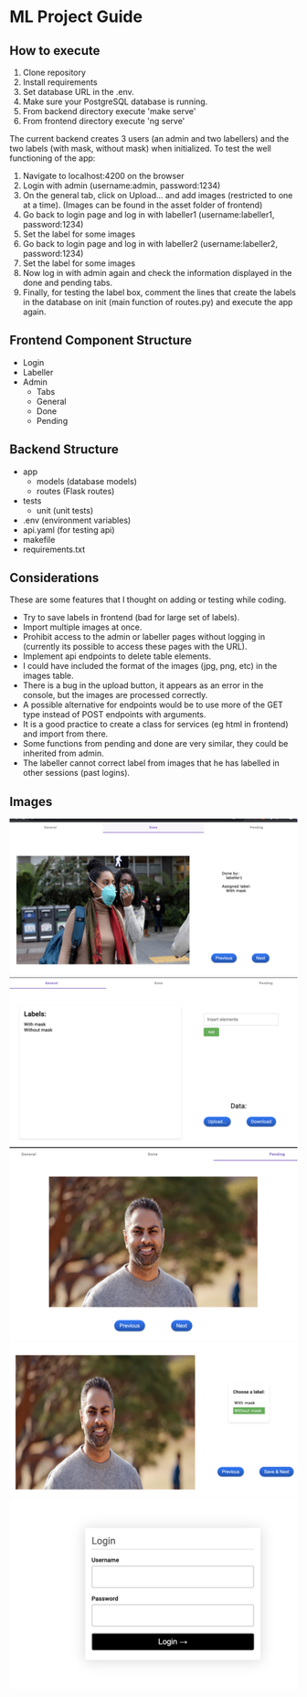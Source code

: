 # ML Project Guide

## How to execute

1. Clone repository
2. Install requirements
3. Set database URL in the .env.
4. Make sure your PostgreSQL database is running.
5. From backend directory execute 'make serve'
6. From frontend directory execute 'ng serve'

The current backend creates 3 users (an admin and two labellers) and the two labels (with mask, without mask) when initialized. To test the well functioning of the app:

1. Navigate to localhost:4200 on the browser
2. Login with admin (username:admin, password:1234)
3. On the general tab, click on Upload... and add images (restricted to one at a time). (Images can be found in the asset folder of frontend)
4. Go back to login page and log in with labeller1 (username:labeller1, password:1234)
5. Set the label for some images
6. Go back to login page and log in with labeller2 (username:labeller2, password:1234)
7. Set the label for some images
8. Now log in with admin again and check the information displayed in the done and pending tabs.
9. Finally, for testing the label box, comment the lines that create the labels in the database on init (main function of routes.py) and execute the app again.

## Frontend Component Structure

- Login 
- Labeller
- Admin
  - Tabs
  - General
  - Done
  - Pending

## Backend Structure

- app
  - models (database models)
  - routes (Flask routes)
- tests
  - unit (unit tests)
- .env (environment variables)
- api.yaml (for testing api)
- makefile
- requirements.txt

## Considerations

These are some features that I thought on adding or testing while coding.

* Try to save labels in frontend (bad for large set of labels).
* Import multiple images at once.
* Prohibit access to the admin or labeller pages without logging in (currently its possible to access these pages with the URL).
* Implement api endpoints to delete table elements.
* I could have included the format of the images (jpg, png, etc) in the images table.
* There is a bug in the upload button, it appears as an error in the console, but the images are processed correctly.
* A possible alternative for endpoints would be to use more of the GET type instead of POST endpoints with arguments.
* It is a good practice to create a class for services (eg html in frontend) and import from there.
* Some functions from pending and done are very similar, they could be inherited from admin.
* The labeller cannot correct label from images that he has labelled in other sessions (past logins).

## Images

![Photo 1](./images/photo1.png)
![Photo 2](./images/photo2.png)
![Photo 3](./images/photo3.png)
![Photo 4](./images/photo4.png)
![Photo 4](./images/photo5.png)